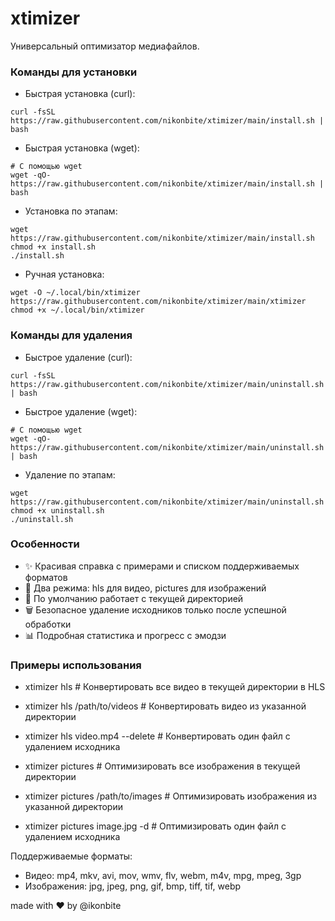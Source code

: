 # xtimizer
Универсальный оптимизатор медиафайлов.

### Команды для установки
 - Быстрая установка (curl):
```
curl -fsSL https://raw.githubusercontent.com/nikonbite/xtimizer/main/install.sh | bash
```
 - Быстрая установка (wget):
```
# С помощью wget
wget -qO- https://raw.githubusercontent.com/nikonbite/xtimizer/main/install.sh | bash
```
 - Установка по этапам:
```
wget https://raw.githubusercontent.com/nikonbite/xtimizer/main/install.sh
chmod +x install.sh
./install.sh
```
 - Ручная установка:
```
wget -O ~/.local/bin/xtimizer https://raw.githubusercontent.com/nikonbite/xtimizer/main/xtimizer
chmod +x ~/.local/bin/xtimizer
```

### Команды для удаления
 - Быстрое удаление (curl):
```
curl -fsSL https://raw.githubusercontent.com/nikonbite/xtimizer/main/uninstall.sh | bash
```
 - Быстрое удаление (wget):
```
# С помощью wget
wget -qO- https://raw.githubusercontent.com/nikonbite/xtimizer/main/uninstall.sh | bash
```
 - Удаление по этапам:
```
wget https://raw.githubusercontent.com/nikonbite/xtimizer/main/uninstall.sh
chmod +x uninstall.sh
./uninstall.sh
```

### Особенности
 - ✨ Красивая справка с примерами и списком поддерживаемых форматов
 - 🎯 Два режима: hls для видео, pictures для изображений
 - 📁 По умолчанию работает с текущей директорией
 - 🗑️ Безопасное удаление исходников только после успешной обработки
 - 📊 Подробная статистика и прогресс с эмодзи
 
### Примеры использования
 - xtimizer hls                       # Конвертировать все видео в текущей директории в HLS
 - xtimizer hls /path/to/videos       # Конвертировать видео из указанной директории  
 - xtimizer hls video.mp4 --delete    # Конвертировать один файл с удалением исходника
  
 - xtimizer pictures                  # Оптимизировать все изображения в текущей директории
 - xtimizer pictures /path/to/images  # Оптимизировать изображения из указанной директории
 - xtimizer pictures image.jpg -d     # Оптимизировать один файл с удалением исходника

Поддерживаемые форматы:
 - Видео: mp4, mkv, avi, mov, wmv, flv, webm, m4v, mpg, mpeg, 3gp
 - Изображения: jpg, jpeg, png, gif, bmp, tiff, tif, webp
  
made with ❤️ by @ikonbite
